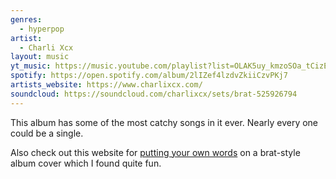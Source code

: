 ```yaml
---
genres:
  - hyperpop
artist:
  - Charli Xcx
layout: music
yt_music: https://music.youtube.com/playlist?list=OLAK5uy_kmzoSOa_tCizE-r4sweNz91d9qBv1UCVY
spotify: https://open.spotify.com/album/2lIZef4lzdvZkiiCzvPKj7
artists_website: https://www.charlixcx.com/
soundcloud: https://soundcloud.com/charlixcx/sets/brat-525926794
---
```

This album has some of the most catchy songs in it ever. Nearly every one could be a single.

Also check out this website for [putting your own words](https://www.bratgenerator.com/) on a brat-style album cover which I found quite fun.